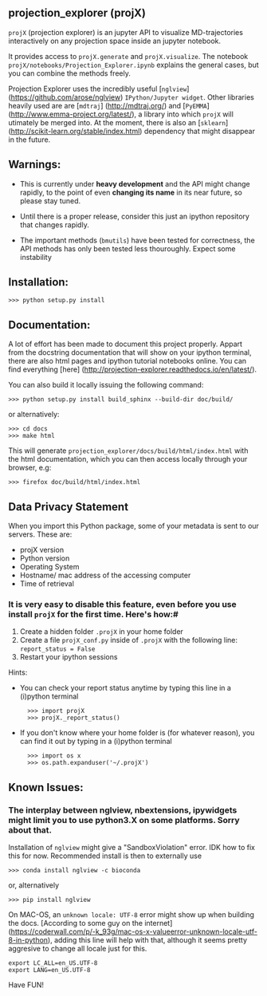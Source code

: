 ## projection_explorer (projX)

`projX` (projection explorer) is an jupyter API to visualize MD-trajectories interactively on any projection space inside an jupyter notebook. 

It provides access to `projX.generate` and `projX.visualize`. The notebook `projX/notebooks/Projection_Explorer.ipynb` explains the general cases, but you can combine the methods freely.

Projection Explorer uses the incredibly useful  [``nglview``] (https://github.com/arose/nglview) `IPython/Jupyter widget`.
Other libraries heavily used are are [`mdtraj`] (http://mdtraj.org/) and [`PyEMMA`] (http://www.emma-project.org/latest/), a library into which `projX` will utimately be merged into. At the moment, there is also an [`sklearn`] (http://scikit-learn.org/stable/index.html)  dependency that might disappear in the future.

## Warnings:
* This is currently under **heavy development** and the API might change rapidly, to the point 
of even **changing its name** in its near future, so please stay tuned.

* Until there is a proper release, consider this just an ipython repository that changes 
  rapidly.

* The important methods (`bmutils`) have been tested for correctness, 
the API methods has only been tested less thouroughly. Expect some instability
 

## Installation:
    
    >>> python setup.py install
    
## Documentation:
A lot of effort has been made to document this project properly. Appart from the docstring documentation that will show on
your ipython terminal, there are also html pages and ipython tutorial notebooks online. 
You can find everything [here] (http://projection-explorer.readthedocs.io/en/latest/).

You can also build it locally issuing the following command:

    >>> python setup.py install build_sphinx --build-dir doc/build/
    
or alternatively:

    >>> cd docs
    >>> make html

This will generate `projection_explorer/docs/build/html/index.html` with the html documentation, which you can then access locally through 
your browser, e.g:

    >>> firefox doc/build/html/index.html



## Data Privacy Statement 

When you import this Python package, some of your metadata is sent to our servers. These are:

* projX version
* Python version
* Operating System
* Hostname/ mac address of the accessing computer
* Time of retrieval

### It is very easy to disable this feature, even before you use install `projX` for the first time. Here's how:#

 1. Create a hidden folder `.projX` in your home folder 
 2. Create a file `projX_conf.py` inside of `.projX` with the following line:
    `report_status = False`        
 3. Restart your ipython sessions
 
Hints:

* You can check your report status anytime by typing this line in a (i)python terminal

        >>> import projX
        >>> projX._report_status()
    
* If you don't know where your home folder is (for whatever reason), you can find it out by typing in a (i)python terminal
    
        >>> import os x    
        >>> os.path.expanduser('~/.projX')

## Known Issues:
 
### The interplay between nglview, nbextensions, ipywidgets might limit you to use python3.X on some platforms. Sorry about that.

Installation of `nglview` might give a "SandboxViolation" error. IDK how to 
 fix this for now. Recommended install is then to externally use 
    
    >>> conda install nglview -c bioconda

or, alternatively
  
    >>> pip install nglview
    
On MAC-OS, an `unknown locale: UTF-8` error might show up when building the docs. [According 
to some guy on the internet] (https://coderwall.com/p/-k_93g/mac-os-x-valueerror-unknown-locale-utf-8-in-python), adding this line will help with that, although it seems pretty aggresive
to change all locale just for this.

    export LC_ALL=en_US.UTF-8
    export LANG=en_US.UTF-8
 
Have FUN!
